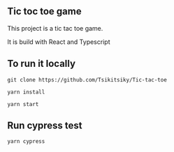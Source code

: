 ## Tic toc toe game
This project is a tic tac toe game.

It is build with React and Typescript

## To run it locally

```
git clone https://github.com/Tsikitsiky/Tic-tac-toe

yarn install

yarn start
```

## Run cypress test
```
yarn cypress
```